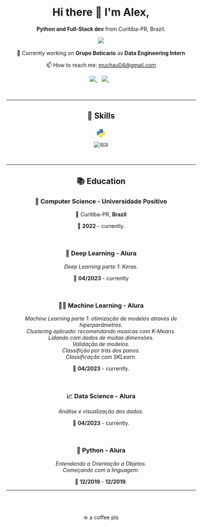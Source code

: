 <h1 align='center'>
  Hi there 👋 I'm Alex,
</h1>

<p align='center'>
  <strong>Python and Full-Stack dev</strong> from Curitiba-PR, Brazil.
</p>

<p align="center">
  <a href="#"><img src="https://github-readme-stats.vercel.app/api?username=alexmuchau&show_icons=true&count_private=true"></a>
</p>

<p align='center'>
  🔭 Currently working on <strong>Grupo Boticario</strong> as <strong>Data Engineering Intern</strong> 
</p>

<p align='center'>
  📫 How to reach me: <a href='mailto:muchau04@gmail.com'>muchau04@gmail.com</a>
</p>

<p align='center'>
  
  <a href="https://www.linkedin.com/in/alexmuchau/">
    <img src="https://img.shields.io/badge/linkedin-%230077B5.svg?&style=for-the-badge&logo=linkedin&logoColor=white" />
  </a>&nbsp;&nbsp;
  <a href="https://instagram.com/eualexmuchau">
    <img src="https://img.shields.io/badge/instagram-%23E4405F.svg?&style=for-the-badge&logo=instagram&logoColor=white" />        
  </a>&nbsp;&nbsp;
  
</p>
<br/>

----


<div align='center'>
  <h2>
    <strong>🚀 Skills</strong>
  </h2>
  
  <code ><img height="32" src="https://raw.githubusercontent.com/github/explore/80688e429a7d4ef2fca1e82350fe8e3517d3494d/topics/python/python.png" alt="Python"/></code>
  <code ><a href="https://cloud.google.com" target="_blank" rel="noreferrer"> <img height="32" width="32" src="https://www.vectorlogo.zone/logos/google_cloud/google_cloud-icon.svg" alt="gcp" width="40" height="40"/> </a></code>
</div>

<br/>

---

<div align='center'>

  ## 📚 Education
  
  ### 📖 **Computer Science** - **Universidade Positivo**
  📍 Curitiba-PR, **Brazil**
  
  📆 **2022** - currently.
    
  <br/>

  ### 🤖 **Deep Learning - Alura**
  *Deep Learning parte 1: Keras.*

  📆 **04/2023** - currently

  <br/>
  
  ### 👨‍💻 **Machine Learning - Alura**
  *Machine Learning parte 1: otimização de modelos através de hiperparâmetros.*\
  *Clustering aplicado: recomendando músicas com K-Means.*\
  *Lidando com dados de muitas dimensões.*\
  *Validação de modelos.*\
  *Classifição por trás dos panos.*\
  *Classificação com SKLearn.*
  
  📆 **04/2023** - currently.

  <br/>
  
  ### 📈 **Data Science - Alura**
  *Análise e visualização dos dados.*
  
  📆 **04/2023** - currently.

  <br/>

  ### 🐍 **Python - Alura**
  *Entendendo a Orientação a Objetos.*\
  *Começando com a linguagem.*
  
  📆 **12/2019** - **12/2019**.
  
</div>



---

<br/>
<br/>

<p align='center'>
  ☕ a coffee pls
</p>
